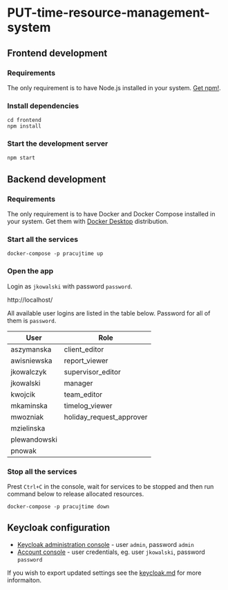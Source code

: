 # PUT-time-resource-management-system

## Frontend development

### Requirements

The only requirement is to have Node.js installed in your system. [Get npm!](https://www.npmjs.com/get-npm).

### Install dependencies

```
cd frontend
npm install
```

### Start the development server

```
npm start
```

## Backend development

### Requirements

The only requirement is to have Docker and Docker Compose installed in your system.
Get them with [Docker Desktop](https://docs.docker.com/desktop/) distribution.

### Start all the services

```
docker-compose -p pracujtime up
```

### Open the app

Login as `jkowalski` with password `password`. 

http://localhost/

All available user logins are listed in the table below. Password for all of them is `password`.

| User          | Role                      |
|---------------|---------------------------|
| aszymanska    | client_editor             |
| awisniewska   | report_viewer             |
| jkowalczyk    | supervisor_editor         |
| jkowalski     | manager                   |
| kwojcik       | team_editor               |
| mkaminska     | timelog_viewer            |
| mwozniak      | holiday_request_approver  |
| mzielinska    |                           |
| plewandowski  |                           |
| pnowak        |                           |

### Stop all the services

Prest `Ctrl+C` in the console, wait for services to be stopped and then run command below to release allocated resources.

```
docker-compose -p pracujtime down
```

## Keycloak configuration

* [Keycloak administration console](http://localhost:8080/auth/admin/) - user `admin`, password `admin`
* [Account console](http://localhost:8080/auth/realms/pracujtime-realm/account) - user credentials, eg. user `jkowalski`, password `password`

If you wish to export updated settings see the [keycloak.md](./backend/keycloak/keycloak.md) for more informaiton.
